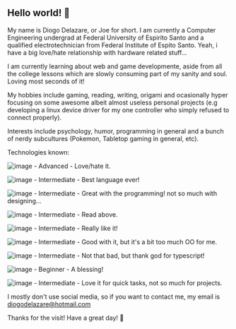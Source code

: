 ## Hello world! 👋

My name is Diogo Delazare, or Joe for short. I am currently a Computer Engineering undergrad at Federal University of Espirito Santo and a qualified electrotechnician from Federal Institute of Espito Santo. Yeah, i have a big love/hate relationship with hardware related stuff...

I am currently learning about web and game developmente, aside from all the college lessons which are slowly consuming part of my sanity and soul. Loving most seconds of it!

My hobbies include gaming, reading, writing, origami and ocasionally hyper focusing on some awesome albeit almost useless personal projects (e.g developing a linux device driver for my one controller who simply refused to connect properly).

Interests include psychology, humor, programming in general and a bunch of nerdy subcultures (Pokemon, Tabletop gaming in general, etc).

Technologies known:

![image](https://github.com/user-attachments/assets/eb82fb97-447a-497b-b117-fac1f7f52d27) - Advanced - Love/hate it.

![image](https://github.com/user-attachments/assets/989b7ed4-dd4e-43e6-9442-c0e9268cab89) - Intermediate - Best language ever!

![image](https://github.com/user-attachments/assets/13a64106-188d-46ce-b0a8-e66089b4a984) - Intermediate - Great with the programming! not so much with designing...

![image](https://github.com/user-attachments/assets/a19d1ec8-49c4-4f9d-849a-6b2466e593d3) - Intermediate - Read above.

![image](https://github.com/user-attachments/assets/e284aa6b-52ef-4b0a-9c02-2cb5cb74488f) - Intermediate - Really like it!

![image](https://github.com/user-attachments/assets/5ef78b2b-5021-4466-af2d-ed67715ed541) - Intermediate - Good with it, but it's a bit too much OO for me.

![image](https://github.com/user-attachments/assets/2e156b96-7887-43cf-8926-7c2ae193c507) - Intermediate - Not that bad, but thank god for typescript!

![image](https://github.com/user-attachments/assets/4e332a6b-45cd-47a2-9e17-eac0bf1f51cd) - Beginner - A blessing!

![image](https://github.com/user-attachments/assets/e8297c26-0899-478c-9a9c-8f6f2fed587b) - Intermediate - Love it for quick tasks, not so much for projects.

I mostly don't use social media, so if you want to contact me, my email is diogodelazare@hotmail.com

Thanks for the visit! Have a great day! 👋

<!--
**JoemanJ/JoemanJ** is a ✨ _special_ ✨ repository because its `README.md` (this file) appears on your GitHub profile.

Here are some ideas to get you started:

- 🔭 I’m currently working on ...
- 🌱 I’m currently learning ...
- 👯 I’m looking to collaborate on ...
- 🤔 I’m looking for help with ...
- 💬 Ask me about ...
- 📫 How to reach me: ...
- 😄 Pronouns: ...
- ⚡ Fun fact: ...
-->
